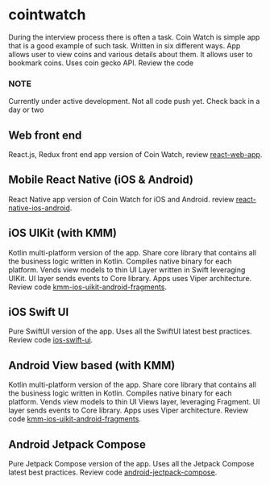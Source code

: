 # cointwatch

During the interview process there is often a task. Coin Watch is simple app that
is a good example of such task. Written in six different ways. App allows user to
view coins and various details about them. It allows user to bookmark coins. Uses
coin gecko API. Review the code

### NOTE
Currently under active development. Not all code push yet. Check back in a day or 
two

## Web front end
React.js, Redux front end app version of Coin Watch, review 
[react-web-app](./react-web-app). 

## Mobile React Native (iOS & Android)
React Native app version of Coin Watch for iOS and Android. review 
[react-native-ios-android](./react-native-ios-android).

## iOS UIKit (with KMM)
Kotlin multi-platform version of the app. Share core library that contains all the
business logic written in Kotlin. Compiles native binary for each platform. Vends
view models to thin UI Layer written in Swift leveraging UIKit. UI layer sends events
to Core library. Apps uses Viper architecture. Review
code [kmm-ios-uikit-android-fragments](./kmm-ios-uikit-android-fragments).

## iOS Swift UI
Pure SwiftUI version of the app. Uses all the SwiftUI latest best practices. Review
code [ios-swift-ui](./ios-swift-ui).

## Android View based (with KMM) 
Kotlin multi-platform version of the app. Share core library that contains all the
business logic written in Kotlin. Compiles native binary for each platform. Vends
view models to thin UI Views layer, leveraging Fragment. UI layer sends events to
Core library. Apps uses Viper architecture. Review
code [kmm-ios-uikit-android-fragments](./kmm-ios-uikit-android-fragments).

## Android Jetpack Compose
Pure Jetpack Compose version of the app. Uses all the Jetpack Compose latest best 
practices. Review code [android-jectpack-compose](./android-jectpack-compose).
